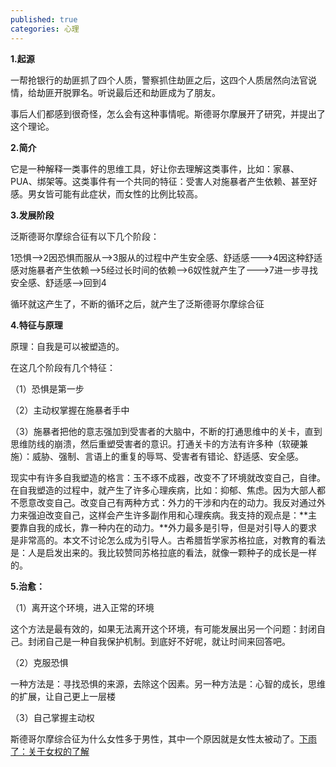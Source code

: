 ```yaml
---
published: true
categories: 心理
---
```

**1.起源**

一帮抢银行的劫匪抓了四个人质，警察抓住劫匪之后，这四个人质居然向法官说情，给劫匪开脱罪名。听说最后还和劫匪成为了朋友。

事后人们都感到很奇怪，怎么会有这种事情呢。斯德哥尔摩展开了研究，并提出了这个理论。

**2.简介**

它是一种解释一类事件的思维工具，好让你去理解这类事件，比如：家暴、PUA、绑架等。这类事件有一个共同的特征：受害人对施暴者产生依赖、甚至好感。男女皆可能有此症状，而女性的比例比较高。

**3.发展阶段**

泛斯德哥尔摩综合征有以下几个阶段：

1恐惧-->2因恐惧而服从-->3服从的过程中产生安全感、舒适感--->4因这种舒适感对施暴者产生依赖-->5经过长时间的依赖-->6奴性就产生了--->7进一步寻找安全感、舒适感-->回到4

循环就这产生了，不断的循环之后，就产生了泛斯德哥尔摩综合征

**4.特征与原理**

原理：自我是可以被塑造的。

在这几个阶段有几个特征：

（1）恐惧是第一步

（2）主动权掌握在施暴者手中

（3）施暴者把他的意志强加到受害者的大脑中，不断的打通思维中的关卡，直到思维防线的崩溃，然后重塑受害者的意识。打通关卡的方法有许多种（软硬兼施）：威胁、强制、言语上的重复的辱骂、受害者有错论、舒适感、安全感。

现实中有许多自我塑造的格言：玉不琢不成器，改变不了环境就改变自己，自律。在自我塑造的过程中，就产生了许多心理疾病，比如：抑郁、焦虑。因为大部人都不愿意改变自己。改变自己有两种方式：外力的干涉和内在的动力。我反对通过外力来强迫改变自己，这样会产生许多副作用和心理疾病。我支持的观点是：**主要靠自我的成长，靠一种内在的动力。**外力最多是引导，但是对引导人的要求是非常高的。本文不讨论怎么成为引导人。古希腊哲学家苏格拉底，对教育的看法是：人是启发出来的。我比较赞同苏格拉底的看法，就像一颗种子的成长是一样的。

**5.治愈：**

（1）离开这个环境，进入正常的环境

这个方法是最有效的，如果无法离开这个环境，有可能发展出另一个问题：封闭自己。封闭自己是一种自我保护机制。到底好不好呢，就让时间来回答吧。

（2）克服恐惧

一种方法是：寻找恐惧的来源，去除这个因素。另一种方法是：心智的成长，思维的扩展，让自己更上一层楼

（3）自己掌握主动权

斯德哥尔摩综合征为什么女性多于男性，其中一个原因就是女性太被动了。[下雨了：关于女权的了解](https://zhuanlan.zhihu.com/p/543478353)